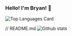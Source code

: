### Hello! I'm Bryan! 👋

![Top Languages Card](https://github-readme-stats.vercel.app/api/top-langs/?username=bkim1080&layout=compact)

// README.md
![Github stats](https://github-readme-stats.vercel.app/api?username=bkim1080&theme=highcontrast&show_icons=true&count_private=true)

<!--
**bkim1080/bkim1080** is a ✨ _special_ ✨ repository because its `README.md` (this file) appears on your GitHub profile.

Here are some ideas to get you started:

- 🔭 I’m currently working on ...
- 🌱 I’m currently learning ...
- 👯 I’m looking to collaborate on ...
- 🤔 I’m looking for help with ...
- 💬 Ask me about ...
- 📫 How to reach me: ...
- 😄 Pronouns: ...
- ⚡ Fun fact: ...
-->
